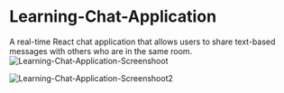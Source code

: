 # Learning-Chat-Application
A real-time React chat application that allows users to share text-based messages with others who are in the same room.
![Learning-Chat-Application-Screenshoot](https://github.com/stevennguyen-se/Learning-Chat-Application/assets/34677577/46ee2c7f-75ee-47f5-a5c7-d930635091e0)

![Learning-Chat-Application-Screenshoot2](https://github.com/stevennguyen-se/Learning-Chat-Application/assets/34677577/a87d1210-66d9-468f-8e87-1f26f697851c)

